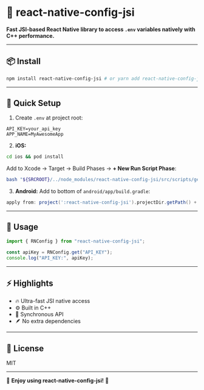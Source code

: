 # 🚀 react-native-config-jsi

**Fast JSI-based React Native library to access `.env` variables natively with C++ performance.**

---

## 📦 Install

```sh
npm install react-native-config-jsi # or yarn add react-native-config-jsi
```

---

## 🔧 Quick Setup

1. Create `.env` at project root:
```env
API_KEY=your_api_key
APP_NAME=MyAwesomeApp
```

2. **iOS:**
```bash
cd ios && pod install
```
Add to Xcode → Target → Build Phases → **+ New Run Script Phase**:
```bash
bash "${SRCROOT}/../node_modules/react-native-config-jsi/src/scripts/generate.sh"
```

3. **Android:**
Add to bottom of `android/app/build.gradle`:
```gradle
apply from: project(':react-native-config-jsi').projectDir.getPath() + "/dotenv.gradle"
```

---

## 🚀 Usage

```js
import { RNConfig } from "react-native-config-jsi";

const apiKey = RNConfig.get("API_KEY");
console.log("API_KEY:", apiKey);
```

---

## ⚡ Highlights

- 🔥 Ultra-fast JSI native access
- ⚙️ Built in C++
- 🧩 Synchronous API
- 🪶 No extra dependencies

---

## 📜 License

MIT

---

🎉 **Enjoy using react-native-config-jsi!** 🚀
